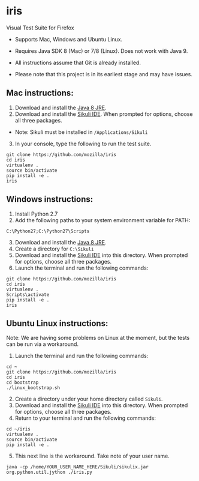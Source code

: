# iris
Visual Test Suite for Firefox

* Supports Mac, Windows and Ubuntu Linux.

* Requires Java SDK 8 (Mac) or 7/8 (Linux). Does not work with Java 9.

* All instructions assume that Git is already installed.

* Please note that this project is in its earliest stage and may have issues.

## Mac instructions:

1. Download and install the [Java 8 JRE](http://www.oracle.com/technetwork/java/javase/downloads/jre8-downloads-2133155.html
).
2. Download and install the [Sikuli IDE](https://launchpad.net/sikuli/sikulix/1.1.1/+download/sikulixsetup-1.1.1.jar). When prompted for options, choose all three packages.
* Note: Sikuli must be installed in `/Applications/Sikuli`
3. In your console, type the following to run the test suite.
```
git clone https://github.com/mozilla/iris
cd iris
virtualenv .
source bin/activate
pip install -e .
iris
````

## Windows instructions:

1. Install Python 2.7
2. Add the following paths to your system environment variable for PATH:
```
C:\Python27;C:\Python27\Scripts
```
3. Download and install the [Java 8 JRE](http://www.oracle.com/technetwork/java/javase/downloads/jre8-downloads-2133155.html
).
4. Create a directory for ```C:\Sikuli```
5. Download and install the [Sikuli IDE](https://launchpad.net/sikuli/sikulix/1.1.1/+download/sikulixsetup-1.1.1.jar) into this directory. When prompted for options, choose all three packages.
6. Launch the terminal and run the following commands:
```
git clone https://github.com/mozilla/iris
cd iris
virtualenv .
Scripts\activate
pip install -e .
iris
```

## Ubuntu Linux instructions:

Note: We are having some problems on Linux at the moment, but the tests can be run via a workaround.

1. Launch the terminal and run the following commands:
```
cd ~
git clone https://github.com/mozilla/iris
cd iris
cd bootstrap
./linux_bootstrap.sh
```
2. Create a directory under your home directory called `Sikuli`.
3. Download and install the [Sikuli IDE](https://launchpad.net/sikuli/sikulix/1.1.1/+download/sikulixsetup-1.1.1.jar) into this directory. When prompted for options, choose all three packages.
4. Return to your terminal and run the following commands:
```
cd ~/iris
virtualenv .
source bin/activate
pip install -e .
```
5. This next line is the workaround. Take note of your user name.
```
java -cp /home/YOUR_USER_NAME_HERE/Sikuli/sikulix.jar org.python.util.jython ./iris.py
```
    

